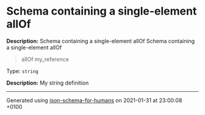 # Schema containing a single-element allOf

**Description:** Schema containing a single-element allOf
              Schema containing a single-element allOf
 >   allOf
 >   my_reference

Type: `string`

**Description:** My string definition

----------------------------------------------------------------------------------------------------------------------------
Generated using [json-schema-for-humans](https://github.com/coveooss/json-schema-for-humans) on 2021-01-31 at 23:00:08 +0100